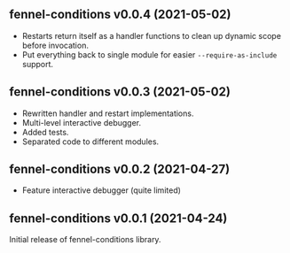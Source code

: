 ## fennel-conditions v0.0.4 (2021-05-02)

- Restarts return itself as a handler functions to clean up dynamic scope before invocation.
- Put everything back to single module for easier `--require-as-include` support.

## fennel-conditions v0.0.3 (2021-05-02)

- Rewritten handler and restart implementations.
- Multi-level interactive debugger.
- Added tests.
- Separated code to different modules.

## fennel-conditions v0.0.2 (2021-04-27)

- Feature interactive debugger (quite limited)

## fennel-conditions v0.0.1 (2021-04-24)

Initial release of fennel-conditions library.
